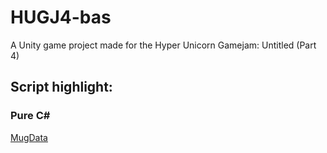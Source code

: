 # HUGJ4-bas
 A Unity game project made for the Hyper Unicorn Gamejam: Untitled (Part 4)

## Script highlight:
### Pure C#
[MugData](Assets/Scripts/Framework/Drink/MugData.cs)<br>
